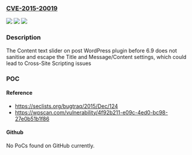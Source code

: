 ### [CVE-2015-20019](https://cve.mitre.org/cgi-bin/cvename.cgi?name=CVE-2015-20019)
![](https://img.shields.io/static/v1?label=Product&message=Content%20text%20slider%20on%20post&color=blue)
![](https://img.shields.io/static/v1?label=Version&message=6.9%3C%206.9%20&color=brighgreen)
![](https://img.shields.io/static/v1?label=Vulnerability&message=CWE-79%20Cross-site%20Scripting%20(XSS)&color=brighgreen)

### Description

The Content text slider on post WordPress plugin before 6.9 does not sanitise and escape the Title and Message/Content settings, which could lead to Cross-Site Scripting issues

### POC

#### Reference
- https://seclists.org/bugtraq/2015/Dec/124
- https://wpscan.com/vulnerability/4f92b211-e09c-4ed0-bc98-27e0b51b1f86

#### Github
No PoCs found on GitHub currently.

